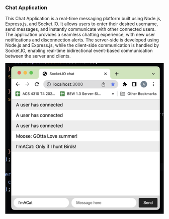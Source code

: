 ### Chat Application

This Chat Application is a real-time messaging platform built using Node.js, Express.js, and Socket.IO. It allows users to enter their desired username, send messages, and instantly communicate with other connected users. The application provides a seamless chatting experience, with new user notifications and disconnection alerts. The server-side is developed using Node.js and Express.js, while the client-side communication is handled by Socket.IO, enabling real-time bidirectional event-based communication between the server and clients.

![Chat Application Screenshot](screenshot.jpg)
